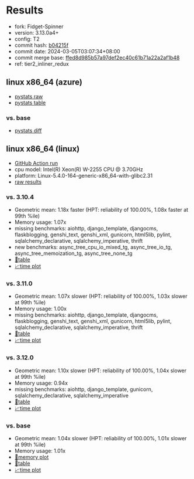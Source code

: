 # Results

- fork: Fidget-Spinner
- version: 3.13.0a4+
- config: T2
- commit hash: [b04215f](https://github.com/Fidget%2dSpinner/cpython/commit/b04215f)
- commit date: 2024-03-05T03:07:34+08:00
- commit merge base: [ffed8d985b57a97def2ec40c61b71a22a2af1b48](https://github.com/Fidget%2dSpinner/cpython/commit/ffed8d985b57a97def2ec40c61b71a22a2af1b48)
- ref: tier2_inliner_redux

## linux x86_64 (azure)

- [pystats raw](bm-20240305-azure-x86_64-Fidget%252dSpinner-tier2_inliner_redux-3.13.0a4%2B-b04215f-pystats.json)
- [pystats table](bm-20240305-azure-x86_64-Fidget%252dSpinner-tier2_inliner_redux-3.13.0a4%2B-b04215f-pystats.md)

### vs. base

- [pystats diff](bm-20240305-azure-x86_64-Fidget%252dSpinner-tier2_inliner_redux-3.13.0a4%2B-b04215f-pystats-vs-base.md)

## linux x86_64 (linux)

- [GitHub Action run](https://github.com/faster-cpython/benchmarking/actions/runs/8145881148)
- cpu model: Intel(R) Xeon(R) W-2255 CPU @ 3.70GHz
- platform: Linux-5.4.0-164-generic-x86_64-with-glibc2.31
- [raw results](bm-20240305-linux-x86_64-Fidget%252dSpinner-tier2_inliner_redux-3.13.0a4%2B-b04215f.json)

### vs. 3.10.4

- Geometric mean: 1.18x faster (HPT: reliability of 100.00%, 1.08x faster at 99th %ile)
- Memory usage: 1.07x
- missing benchmarks: aiohttp, django_template, djangocms, flaskblogging, genshi_text, genshi_xml, gunicorn, html5lib, pylint, sqlalchemy_declarative, sqlalchemy_imperative, thrift
- new benchmarks: async_tree_cpu_io_mixed_tg, async_tree_io_tg, async_tree_memoization_tg, async_tree_none_tg
- [📄table](bm-20240305-linux-x86_64-Fidget%252dSpinner-tier2_inliner_redux-3.13.0a4%2B-b04215f-vs-3.10.4.md)
- [📈time plot](bm-20240305-linux-x86_64-Fidget%252dSpinner-tier2_inliner_redux-3.13.0a4%2B-b04215f-vs-3.10.4.png)

### vs. 3.11.0

- Geometric mean: 1.07x slower (HPT: reliability of 100.00%, 1.03x slower at 99th %ile)
- Memory usage: 1.00x
- missing benchmarks: aiohttp, django_template, djangocms, flaskblogging, genshi_text, genshi_xml, gunicorn, html5lib, pylint, sqlalchemy_declarative, sqlalchemy_imperative, thrift
- [📄table](bm-20240305-linux-x86_64-Fidget%252dSpinner-tier2_inliner_redux-3.13.0a4%2B-b04215f-vs-3.11.0.md)
- [📈time plot](bm-20240305-linux-x86_64-Fidget%252dSpinner-tier2_inliner_redux-3.13.0a4%2B-b04215f-vs-3.11.0.png)

### vs. 3.12.0

- Geometric mean: 1.10x slower (HPT: reliability of 100.00%, 1.04x slower at 99th %ile)
- Memory usage: 0.94x
- missing benchmarks: aiohttp, django_template, gunicorn, sqlalchemy_declarative, sqlalchemy_imperative
- [📄table](bm-20240305-linux-x86_64-Fidget%252dSpinner-tier2_inliner_redux-3.13.0a4%2B-b04215f-vs-3.12.0.md)
- [📈time plot](bm-20240305-linux-x86_64-Fidget%252dSpinner-tier2_inliner_redux-3.13.0a4%2B-b04215f-vs-3.12.0.png)

### vs. base

- Geometric mean: 1.04x slower (HPT: reliability of 100.00%, 1.01x slower at 99th %ile)
- Memory usage: 1.01x
- [🧠memory plot](bm-20240305-linux-x86_64-Fidget%252dSpinner-tier2_inliner_redux-3.13.0a4%2B-b04215f-vs-base-mem.png)
- [📄table](bm-20240305-linux-x86_64-Fidget%252dSpinner-tier2_inliner_redux-3.13.0a4%2B-b04215f-vs-base.md)
- [📈time plot](bm-20240305-linux-x86_64-Fidget%252dSpinner-tier2_inliner_redux-3.13.0a4%2B-b04215f-vs-base.png)

